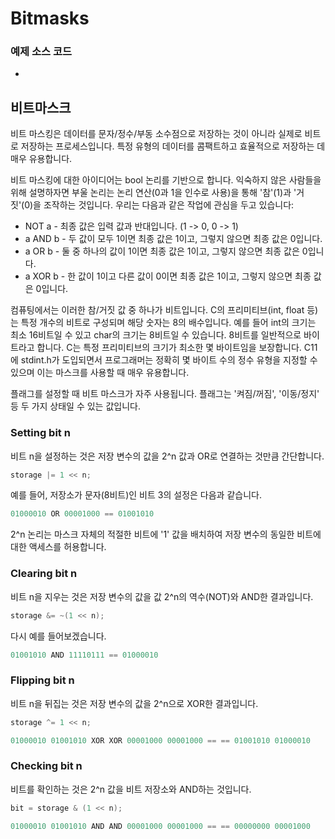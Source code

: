 # Bitmasks

### 예제 소스 코드

*

## 비트마스크

비트 마스킹은 데이터를 문자/정수/부동 소수점으로 저장하는 것이 아니라 실제로 비트로 저장하는 프로세스입니다. 특정 유형의 데이터를 콤팩트하고 효율적으로 저장하는 데 매우 유용합니다.

비트 마스킹에 대한 아이디어는 bool 논리를 기반으로 합니다. 익숙하지 않은 사람들을 위해 설명하자면 부울 논리는 논리 연산(0과 1을 인수로 사용)을 통해 '참'(1)과 '거짓'(0)을 조작하는 것입니다. 우리는 다음과 같은 작업에 관심을 두고 있습니다:

* NOT a - 최종 값은 입력 값과 반대입니다. (1 -> 0, 0 -> 1)
* a AND b - 두 값이 모두 1이면 최종 값은 1이고, 그렇지 않으면 최종 값은 0입니다.
* a OR b - 둘 중 하나의 값이 1이면 최종 값은 1이고, 그렇지 않으면 최종 값은 0입니다.
* a XOR b - 한 값이 1이고 다른 값이 0이면 최종 값은 1이고, 그렇지 않으면 최종 값은 0입니다.

컴퓨팅에서는 이러한 참/거짓 값 중 하나가 비트입니다. C의 프리미티브(int, float 등)는 특정 개수의 비트로 구성되며 해당 숫자는 8의 배수입니다. 예를 들어 int의 크기는 최소 16비트일 수 있고 char의 크기는 8비트일 수 있습니다. 8비트를 일반적으로 바이트라고 합니다. C는 특정 프리미티브의 크기가 최소한 몇 바이트임을 보장합니다. C11에 stdint.h가 도입되면서 프로그래머는 정확히 몇 바이트 수의 정수 유형을 지정할 수 있으며 이는 마스크를 사용할 때 매우 유용합니다.

플래그를 설정할 때 비트 마스크가 자주 사용됩니다. 플래그는 '켜짐/꺼짐', '이동/정지' 등 두 가지 상태일 수 있는 값입니다.

### Setting bit n

비트 n을 설정하는 것은 저장 변수의 값을 2^n 값과 OR로 연결하는 것만큼 간단합니다.

```c
storage |= 1 << n;
```

예를 들어, 저장소가 문자(8비트)인 비트 3의 설정은 다음과 같습니다.

```c
01000010 OR 00001000 == 01001010
```

2^n 논리는 마스크 자체의 적절한 비트에 '1' 값을 배치하여 저장 변수의 동일한 비트에 대한 액세스를 허용합니다.

### Clearing bit n

비트 n을 지우는 것은 저장 변수의 값을 값 2^n의 역수(NOT)와 AND한 결과입니다.

```c
storage &= ~(1 << n);
```

다시 예를 들어보겠습니다.

```c
01001010 AND 11110111 == 01000010
```

### Flipping bit n

비트 n을 뒤집는 것은 저장 변수의 값을 2^n으로 XOR한 결과입니다.

```c
storage ^= 1 << n;

01000010 01001010 XOR XOR 00001000 00001000 == == 01001010 01000010
```

### Checking bit n

비트를 확인하는 것은 2^n 값을 비트 저장소와 AND하는 것입니다.

```c
bit = storage & (1 << n);

01000010 01001010 AND AND 00001000 00001000 == == 00000000 00001000
```
